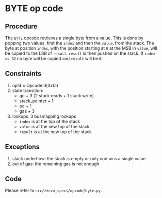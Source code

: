 # BYTE op code

## Procedure

The `BYTE` opcode retrieves a single byte from a value. This is done by popping two values, first the `index` and then the `value`, from the stack. The byte at position `index`, with the position starting at `0` at the MSB in `value`, will be copied to the LSB of `result`. `result` is then pushed on the stack. If `index >= 32` no byte will be copied and `result` will be `0`.

## Constraints

1. opId = OpcodeId(0x1a)
2. state transition:
    - gc + 3 (2 stack reads + 1 stack write)
    - stack_pointer + 1
    - pc + 1
    - gas + 3
3. lookups: 3 busmapping lookups
    - `index` is at the top of the stack
    - `value` is at the new top of the stack
    - `result` is at the new top of the stack

## Exceptions

1. stack underflow: the stack is empty or only contains a single value
2. out of gas: the remaining gas is not enough

## Code

Please refer to `src/zkevm_specs/opcode/byte.py`.